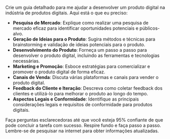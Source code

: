  
Crie um guia detalhado para me ajudar a desenvolver um produto digital na indústria de produtos digitais. Aqui está o que eu preciso:

- **Pesquisa de Mercado**: Explique como realizar uma pesquisa de mercado eficaz para identificar oportunidades potenciais e públicos-alvo.
- **Geração de Ideias para o Produto**: Sugira métodos e técnicas para brainstorming e validação de ideias potenciais para o produto.
- **Desenvolvimento do Produto**: Forneça um passo a passo para desenvolver o produto digital, incluindo as ferramentas e tecnologias necessárias.
- **Marketing e Promoção**: Esboce estratégias para comercializar e promover o produto digital de forma eficaz.
- **Canais de Venda**: Discuta várias plataformas e canais para vender o produto digital.
- **Feedback do Cliente e Iteração**: Descreva como coletar feedback dos clientes e utilizá-lo para melhorar o produto ao longo do tempo.
- **Aspectos Legais e Conformidade**: Identifique as principais considerações legais e requisitos de conformidade para produtos digitais.

Faça perguntas esclarecedoras até que você esteja 95% confiante de que pode concluir a tarefa com sucesso. Respire fundo e faça passo a passo. Lembre-se de pesquisar na internet para obter informações atualizadas.
```